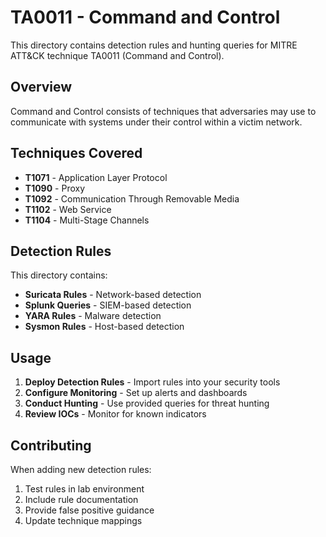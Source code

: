 # TA0011 - Command and Control

This directory contains detection rules and hunting queries for MITRE ATT&CK technique TA0011 (Command and Control).

## Overview

Command and Control consists of techniques that adversaries may use to communicate with systems under their control within a victim network.

## Techniques Covered

- **T1071** - Application Layer Protocol
- **T1090** - Proxy
- **T1092** - Communication Through Removable Media
- **T1102** - Web Service
- **T1104** - Multi-Stage Channels

## Detection Rules

This directory contains:
- **Suricata Rules** - Network-based detection
- **Splunk Queries** - SIEM-based detection
- **YARA Rules** - Malware detection
- **Sysmon Rules** - Host-based detection

## Usage

1. **Deploy Detection Rules** - Import rules into your security tools
2. **Configure Monitoring** - Set up alerts and dashboards
3. **Conduct Hunting** - Use provided queries for threat hunting
4. **Review IOCs** - Monitor for known indicators

## Contributing

When adding new detection rules:
1. Test rules in lab environment
2. Include rule documentation
3. Provide false positive guidance
4. Update technique mappings

